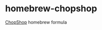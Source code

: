 homebrew-chopshop
=================

[ChopShop](https://github.com/MITRECND/chopshop) homebrew formula
